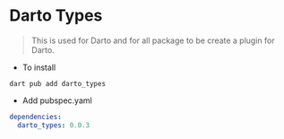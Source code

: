 # Darto Types

> This is used for Darto and for all package to be create a plugin for Darto.

- To install

```shell
dart pub add darto_types
```

- Add pubspec.yaml

```yaml
dependencies:
  darto_types: 0.0.3
```
